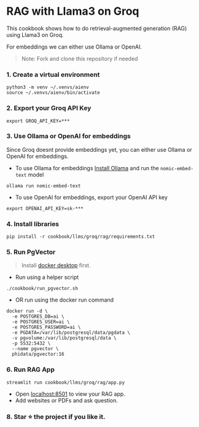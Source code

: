 # RAG with Llama3 on Groq

This cookbook shows how to do retrieval-augmented generation (RAG) using Llama3 on Groq.

For embeddings we can either use Ollama or OpenAI.

> Note: Fork and clone this repository if needed

### 1. Create a virtual environment

```shell
python3 -m venv ~/.venvs/aienv
source ~/.venvs/aienv/bin/activate
```

### 2. Export your Groq API Key

```shell
export GROQ_API_KEY=***
```

### 3. Use Ollama or OpenAI for embeddings

Since Groq doesnt provide embeddings yet, you can either use Ollama or OpenAI for embeddings.

- To use Ollama for embeddings [Install Ollama](https://github.com/ollama/ollama?tab=readme-ov-file#macos) and run the `nomic-embed-text` model

```shell
ollama run nomic-embed-text
```

- To use OpenAI for embeddings, export your OpenAI API key

```shell
export OPENAI_API_KEY=sk-***
```

### 4. Install libraries

```shell
pip install -r cookbook/llms/groq/rag/requirements.txt
```

### 5. Run PgVector

> Install [docker desktop](https://docs.docker.com/desktop/install/mac-install/) first.

- Run using a helper script

```shell
./cookbook/run_pgvector.sh
```

- OR run using the docker run command

```shell
docker run -d \
  -e POSTGRES_DB=ai \
  -e POSTGRES_USER=ai \
  -e POSTGRES_PASSWORD=ai \
  -e PGDATA=/var/lib/postgresql/data/pgdata \
  -v pgvolume:/var/lib/postgresql/data \
  -p 5532:5432 \
  --name pgvector \
  phidata/pgvector:16
```

### 6. Run RAG App

```shell
streamlit run cookbook/llms/groq/rag/app.py
```

- Open [localhost:8501](http://localhost:8501) to view your RAG app.
- Add websites or PDFs and ask question.

### 8. Star ⭐️ the project if you like it.
